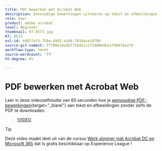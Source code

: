 ```yaml
---
title: PDF bewerken met Acrobat Web
description: Eenvoudige bewerkingen uitvoeren op tekst en afbeeldingen zonder zelfs de PDF te downloaden
role: User
product: adobe acrobat
level: Beginner
thumbnail: KT-8573.jpg
KT: 8573
exl-id: 4d87faf3-758e-49d5-a1d4-7418ace14709
source-git-commit: ff700ec6a3bf71642cc27540064ba1f48874e279
workflow-type: tm+mt
source-wordcount: '77'
ht-degree: 6%

---
```


# PDF bewerken met Acrobat Web

Leer in deze videozelfstudie van 60 seconden hoe je [eenvoudige PDF-bewerkingen](https://www.adobe.com/nl/acrobat/online/pdf-editor.html){target=&quot;_blank&quot;} aan tekst en afbeeldingen zonder zelfs de PDF te downloaden.

>[!VIDEO](https://video.tv.adobe.com/v/336362?hidetitle=true)

>[!TIP]
>
>Deze video maakt deel uit van de cursus [Werk slimmer met Acrobat DC en Microsoft 365](https://experienceleague.adobe.com/?recommended=Acrobat-U-1-2021.microsoft365) dat is gratis beschikbaar op Experience League !
